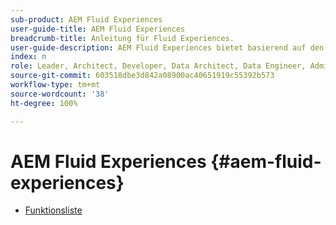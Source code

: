 ```yaml
---
sub-product: AEM Fluid Experiences
user-guide-title: AEM Fluid Experiences
breadcrumb-title: Anleitung für Fluid Experiences.
user-guide-description: AEM Fluid Experiences bietet basierend auf den leistungsstarken Funktionen von AEM Sites, AEM Dynamic Media und AEM Assets eine zuverlässige Lösung für die Bereitstellung von Headless-Content.
index: n
role: Leader, Architect, Developer, Data Architect, Data Engineer, Admin, User
source-git-commit: 603518dbe3d842a08900ac40651919c55392b573
workflow-type: tm+mt
source-wordcount: '38'
ht-degree: 100%

---
```



# AEM Fluid Experiences {#aem-fluid-experiences}

+ [Funktionsliste](/help/fluid-experiences/feature-list.md)